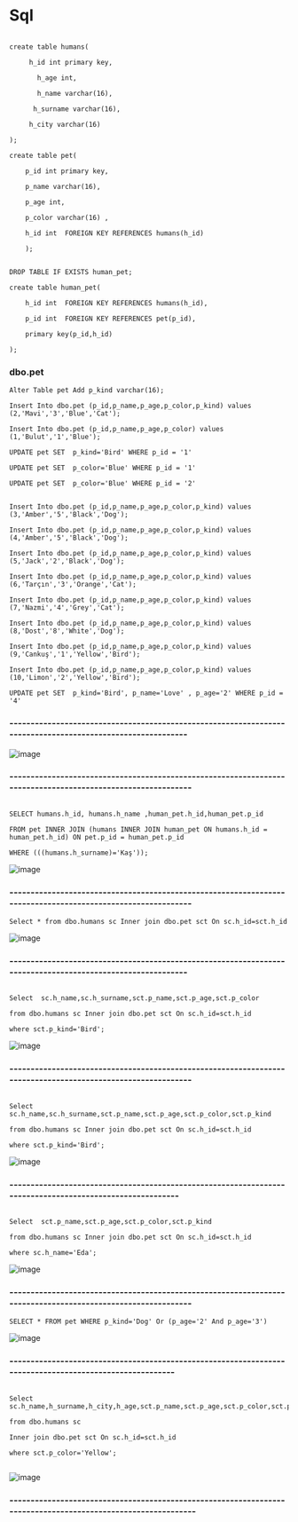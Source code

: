 # Sql


```

create table humans(

     h_id int primary key,
     
	   h_age int,
     
	   h_name varchar(16),
     
	  h_surname varchar(16),
    
	 h_city varchar(16)
   
);
```

```
create table pet(

    p_id int primary key,
    
	p_name varchar(16),
  
	p_age int,
  
	p_color varchar(16) ,
	
	h_id int  FOREIGN KEY REFERENCES humans(h_id)
	
	);


```

```
DROP TABLE IF EXISTS human_pet;

create table human_pet(
  
	h_id int  FOREIGN KEY REFERENCES humans(h_id),
  
	p_id int  FOREIGN KEY REFERENCES pet(p_id),
  
	primary key(p_id,h_id)
	
);

```


### dbo.pet

```
Alter Table pet Add p_kind varchar(16);

Insert Into dbo.pet (p_id,p_name,p_age,p_color,p_kind) values (2,'Mavi','3','Blue','Cat');

Insert Into dbo.pet (p_id,p_name,p_age,p_color) values (1,'Bulut','1','Blue');

UPDATE pet SET  p_kind='Bird' WHERE p_id = '1'

UPDATE pet SET  p_color='Blue' WHERE p_id = '1' 

UPDATE pet SET  p_color='Blue' WHERE p_id = '2' 


Insert Into dbo.pet (p_id,p_name,p_age,p_color,p_kind) values (3,'Amber','5','Black','Dog');

Insert Into dbo.pet (p_id,p_name,p_age,p_color,p_kind) values (4,'Amber','5','Black','Dog');

Insert Into dbo.pet (p_id,p_name,p_age,p_color,p_kind) values (5,'Jack','2','Black','Dog');

Insert Into dbo.pet (p_id,p_name,p_age,p_color,p_kind) values (6,'Tarçın','3','Orange','Cat');

Insert Into dbo.pet (p_id,p_name,p_age,p_color,p_kind) values (7,'Nazmi','4','Grey','Cat');

Insert Into dbo.pet (p_id,p_name,p_age,p_color,p_kind) values (8,'Dost','8','White','Dog');

Insert Into dbo.pet (p_id,p_name,p_age,p_color,p_kind) values (9,'Cankuş','1','Yellow','Bird');

Insert Into dbo.pet (p_id,p_name,p_age,p_color,p_kind) values (10,'Limon','2','Yellow','Bird');

UPDATE pet SET  p_kind='Bird', p_name='Love' , p_age='2' WHERE p_id = '4'

```

### -----------------------------------------------------------------------------------------------------------


![image](https://user-images.githubusercontent.com/61595808/145254301-496bbebb-00da-4d9e-a2ca-f368548381b2.png)


### ------------------------------------------------------------------------------------------------------------

```

SELECT humans.h_id, humans.h_name ,human_pet.h_id,human_pet.p_id

FROM pet INNER JOIN (humans INNER JOIN human_pet ON humans.h_id = human_pet.h_id) ON pet.p_id = human_pet.p_id

WHERE (((humans.h_surname)='Kaş'));

```

![image](https://user-images.githubusercontent.com/61595808/145259685-c71c5e89-94fa-4d80-8eca-3325c9d76a66.png)


### ------------------------------------------------------------------------------------------------------------
 
 
 ```
 Select * from dbo.humans sc Inner join dbo.pet sct On sc.h_id=sct.h_id
 
 ```
 
 ![image](https://user-images.githubusercontent.com/61595808/145279489-44399060-7080-4930-ba9c-2c5a3b88baed.png)
 
 
 ### -----------------------------------------------------------------------------------------------------------
 
 
 ```
 
 Select  sc.h_name,sc.h_surname,sct.p_name,sct.p_age,sct.p_color
 
from dbo.humans sc Inner join dbo.pet sct On sc.h_id=sct.h_id

where sct.p_kind='Bird';

 ```
 
 ![image](https://user-images.githubusercontent.com/61595808/145284328-42c033a4-827c-45c8-b536-51898678a3f3.png)
 
 
 ### ------------------------------------------------------------------------------------------------------------
 
 
 ```
 
 Select  sc.h_name,sc.h_surname,sct.p_name,sct.p_age,sct.p_color,sct.p_kind
 
from dbo.humans sc Inner join dbo.pet sct On sc.h_id=sct.h_id

where sct.p_kind='Bird';

```

 ![image](https://user-images.githubusercontent.com/61595808/145284516-9b2f98d1-38b6-486b-bd4d-47358a34a293.png)



### ---------------------------------------------------------------------------------------------------------

```

Select  sct.p_name,sct.p_age,sct.p_color,sct.p_kind

from dbo.humans sc Inner join dbo.pet sct On sc.h_id=sct.h_id

where sc.h_name='Eda';

```


![image](https://user-images.githubusercontent.com/61595808/145284796-b0f1b9e0-dd2e-421a-8be3-a5b7982ea959.png)



### ------------------------------------------------------------------------------------------------------------


```
SELECT * FROM pet WHERE p_kind='Dog' Or (p_age='2' And p_age='3')

```

![image](https://user-images.githubusercontent.com/61595808/145286686-259f0957-796b-4b16-8a3e-6616ada6e8b5.png)




### --------------------------------------------------------------------------------------------------------

```

Select  sc.h_name,h_surname,h_city,h_age,sct.p_name,sct.p_age,sct.p_color,sct.p_kind 

from dbo.humans sc 

Inner join dbo.pet sct On sc.h_id=sct.h_id

where sct.p_color='Yellow';


```


![image](https://user-images.githubusercontent.com/61595808/145287428-0f10b63e-1c48-40a5-a068-c8f53a464084.png)



### -------------------------------------------------------------------------------------------------------------



